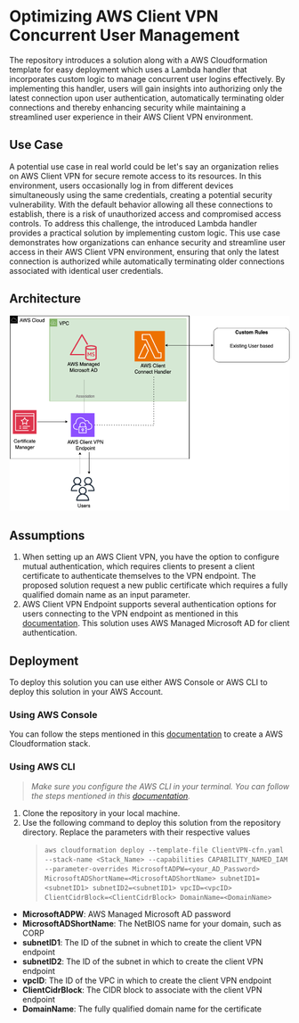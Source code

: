 # Optimizing AWS Client VPN Concurrent User Management

The repository introduces a solution along with a AWS Cloudformation template for easy deployment which uses a Lambda handler that incorporates custom logic to manage concurrent user logins effectively. By implementing this handler, users will gain insights into authorizing only the latest connection upon user authentication, automatically terminating older connections and thereby enhancing security while maintaining a streamlined user experience in their AWS Client VPN environment.

## Use Case
A potential use case in real world could be let's say an organization relies on AWS Client VPN for secure remote access to its resources. In this environment, users occasionally log in from different devices simultaneously using the same credentials, creating a potential security vulnerability. With the default behavior allowing all these connections to establish, there is a risk of unauthorized access and compromised access controls. To address this challenge, the introduced Lambda handler provides a practical solution by implementing custom logic. This use case demonstrates how organizations can enhance security and streamline user access in their AWS Client VPN environment, ensuring that only the latest connection is authorized while automatically terminating older connections associated with identical user credentials.
## Architecture

![Architecture diagram](https://github.com/tusharsingh007/Client-VPN/blob/main/s1-clientvpn.png)

## Assumptions

1. When setting up an AWS Client VPN, you have the option to configure mutual authentication, which requires clients to present a client certificate to authenticate themselves to the VPN endpoint. The proposed solution request a new public certificate which requires a fully qualified domain name as an input parameter.
2. AWS Client VPN Endpoint supports several authentication options for users connecting to the VPN endpoint as mentioned in this [documentation](https://docs.aws.amazon.com/vpn/latest/clientvpn-admin/client-authentication.html). This solution uses AWS Managed Microsoft AD for client authentication.

## Deployment

To deploy this solution you can use either AWS Console or AWS CLI to deploy this solution in your AWS Account. 
### Using AWS Console
You can follow the steps mentioned in this [documentation](https://docs.aws.amazon.com/AWSCloudFormation/latest/UserGuide/cfn-console-create-stack.html) to create a AWS Cloudformation stack.
### Using AWS CLI
>*Make sure you configure the AWS CLI in your terminal. You can follow the steps mentioned in this [documentation](https://docs.aws.amazon.com/cli/latest/userguide/cli-chap-configure.html).*
1. Clone the repository in your local machine.
2. Use the following command to deploy this solution from the repository directory. Replace the parameters with their respective values
	 >  `aws cloudformation deploy --template-file ClientVPN-cfn.yaml --stack-name <Stack_Name> --capabilities CAPABILITY_NAMED_IAM --parameter-overrides MicrosoftADPW=<your_AD_Password> MicrosoftADShortName=<MicrosoftADShortName> subnetID1=<subnetID1> subnetID2=<subnetID1> vpcID=<vpcID> ClientCidrBlock=<ClientCidrBlock> DomainName=<DomainName>`
 
  * **MicrosoftADPW**: AWS Managed Microsoft AD password
  * **MicrosoftADShortName**: The NetBIOS name for your domain, such as CORP
  * **subnetID1**: The ID of the subnet in which to create the client VPN endpoint
  * **subnetID2**: The ID of the subnet in which to create the client VPN endpoint
  * **vpcID**: The ID of the VPC in which to create the client VPN endpoint
  * **ClientCidrBlock**: The CIDR block to associate with the client VPN endpoint
  * **DomainName**: The fully qualified domain name for the certificate
	
